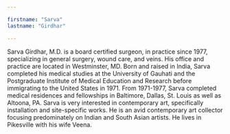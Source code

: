 ```yaml
---

firstname: "Sarva"
lastname: "Girdhar"

---
```


Sarva Girdhar, M.D. is a board certified surgeon, in practice since 1977, specializing in general surgery, wound care, and veins. His office and practice are located in Westminster, MD. Born and raised in India, Sarva completed his medical studies at the University of Gauhati and the Postgraduate Institute of Medical Education and Research before immigrating to the United States in 1971. From 1971-1977, Sarva completed medical residences and fellowships in Baltimore, Dallas, St. Louis as well as Altoona, PA. Sarva is very interested in contemporary art, specifically installation and site-specific works. He is an avid contemporary art collector focusing predominately on Indian and South Asian artists. He lives in Pikesville with his wife Veena.

